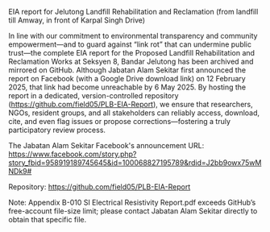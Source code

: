 EIA report for Jelutong Landfill Rehabilitation and Reclamation (from landfill till Amway, in front of Karpal Singh Drive)

In line with our commitment to environmental transparency and community empowerment—and to guard against “link rot” that can undermine public trust—the complete EIA report for the Proposed Landfill Rehabilitation and Reclamation Works at Seksyen 8, Bandar Jelutong has been archived and mirrored on GitHub. Although Jabatan Alam Sekitar first announced the report on Facebook (with a Google Drive download link) on 12 February 2025, that link had become unreachable by 6 May 2025. By hosting the report in a dedicated, version-controlled repository (https://github.com/field05/PLB-EIA-Report), we ensure that researchers, NGOs, resident groups, and all stakeholders can reliably access, download, cite, and even flag issues or propose corrections—fostering a truly participatory review process.

The Jabatan Alam Sekitar Facebook's announcement URL: https://www.facebook.com/story.php?story_fbid=958919189745645&id=100068827195789&rdid=J2bb9owx75wMNDk9#

Repository: https://github.com/field05/PLB-EIA-Report

Note: Appendix B-010 SI Electrical Resistivity Report.pdf exceeds GitHub’s free-account file-size limit; please contact Jabatan Alam Sekitar directly to obtain that specific file.








